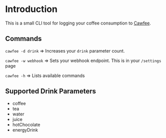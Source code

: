 # Introduction

This is a small CLI tool for logging your coffee consumption to [Cawfee](https://cawfee.dmdboi.me/).

## Commands

``cawfee -d drink`` => Increases your ``drink`` parameter count.

``cawfee -w webhook`` => Sets your webhook endpoint. This is in your ``/settings`` page

``cawfee -h`` => Lists available commands

## Supported Drink Parameters

- coffee
- tea
- water
- juice
- hotChocolate
- energyDrink